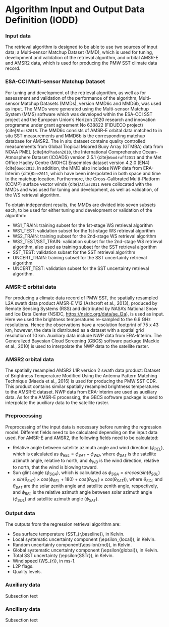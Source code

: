 # Algorithm Input and Output Data Definition (IODD)


### Input data

The retrieval algorithm is designed to be able to use two sources of input data; a Multi-sensor Matchup Dataset (MMD), which is used for tuning, development and validation of the retrieval algorithm, and orbital AMSR-E and AMSR2 data, which is used for producing the PMW SST climate data record.

### ESA-CCI Multi-sensor Matchup Dataset
For tuning and development of the retrieval algorithm, as well as for assessment and validation of the performance of the algorithm, Multi-sensor Matchup Datasets (MMDs), version MMD6c and MMD6b, was used as input. The MMDs were generated using the Multi-sensor Matchup System (MMS) software which was developed within the ESA-CCI SST project and the European Union’s Horizon 2020 research and innovation programme under grant agreement No 638822 (FIDUECO project) {cite}`Block2018`. The MMD6c consists of AMSR-E orbital data matched to in situ SST measurements and MMD6b is the corresponding matchup database for AMSR2. The in situ dataset contains quality controlled measurements from Global Tropical Moored Buoy Array (GTMBA) data from NOAA PMEL {cite}`McPhaden2010`, the International Comprehensive Ocean-Atmosphere Dataset (ICOADS) version 2.5.1 {cite}`Woodruff2011` and the Met Office Hadley Centre (MOHC) Ensembles dataset version 4.2.0 (EN4) {cite}`Good2013`. In addition, the MMD also includes NWP data from ERA-Interim {cite}`Dee2011`, which have been interpolated in both space and time to the matchup location. Furthermore, the Cross-Calibrated Multi-Platform (CCMP) surface vector winds {cite}`Atlas2011` were collocated with the MMDs and was used for tuning and development, as well as validation, of the WS retrieval algorithm.

To obtain independent results, the MMDs are divided into seven subsets each, to be used for either tuning and development or validation of the algorithm:
- WS1_TRAIN: training subset for the 1st-stage WS retrieval algorithm
- WS1_TEST: validation subset for the 1st-stage WS retrieval algorithm
- WS2_TRAIN: training subset for the 2nd-stage WS retrieval algorithm
- WS2_TEST/SST_TRAIN: validation subset for the 2nd-stage WS retrieval algorithm, also used as training subset for the SST retrieval algorithm
- SST_TEST: validation subset for the SST retrieval algorithm
- UNCERT_TRAIN: training subset for the SST uncertainty retrieval algorithm
- UNCERT_TEST: validation subset for the SST uncertainty retrieval algorithm.

### AMSR-E orbital data
For producing a climate data record of PMW SST, the spatially resampled L2A swath data product AMSR-E V12 (Ashcroft et al., 2013), produced by Remote Sensing Systems (RSS) and distributed by NASA’s National Snow and Ice Data Center (NSIDC, https://nsidc.org/data/ae_l2a), is used as input. Here we used the brightness temperatures re-sampled to the 6.9 GHz resolutions. Hence the observations have a resolution footprint of 75 x 43 km, however, the data is distributed as a dataset with a spatial grid resolution of 10 km. Auxiliary data include NWP data from ERA-Interim. The Generalized Bayesian Cloud Screening (GBCS) software package (Mackie et al., 2010) is used to interpolate the NWP data to the satellite raster.

### AMSR2 orbital data
The spatially resampled AMSR2 L1R version 2 swath data product: Dataset of Brightness Temperature Modified Using the Antenna Pattern Matching Technique (Maeda et al., 2016) is used for producing the PMW SST CDR. This product contains similar spatially resampled brightness temperatures to the AMSR-E dataset. NWP data from ERA-Interim are used as auxiliary data. As for the AMSR-E processing, the GBCS software package is used to interpolate the auxiliary data to the satellite raster.

### Preprocessing
Preprocessing of the input data is necessary before running the regression model. Different fields need to be calculated depending on the input data used. For AMSR-E and AMSR2, the following fields need to be calculated:
- Relative angle between satellite azimuth angle and wind direction ($\phi_{REL}$), which is calculated as $\phi_{REL} = \phi_{SAT} - \phi_{WD}$, where $\phi_{SAT}$ is the satellite azimuth angle, relative to north, and $\phi_{WD}$ is the wind direction, relative to north, that the wind is blowing toward.
- Sun glint angle ($\phi_{SGA}$), which is calculated as $\phi_{SGA} = arccos(sin(\theta_{SOL})\times sin(\theta_{SAT})\times cos(\phi_{REL}+180)+cos(\theta_{SOL})\times cos(\theta_{SAT}))$, where $\theta_{SOL}$ and $\theta_{SAT}$ are the solar zenith angle and satellite zenith angle, respectively, and $\phi_{REL}$ is the relative azimuth angle between solar azimuth angle ($\phi_{SOL}$) and satellite azimuth angle ($\phi_{SAT}$).


### Output data

The outputs from the regression retrieval algorithm are:
- Sea surface temperature (SST_{r,baseline}), in Kelvin.
- Local systematic uncertainty component (\epsilon_{local}), in Kelvin.
- Random uncertainty component(\epsilon{rnd}), in Kelvin.
- Global systematic uncertainty component (\epsilon{global}), in Kelvin.
- Total SST uncertainty (\epsilon{SSTr}), in Kelvin.
- Wind speed (WS_{r}), in ms-1.
- L2P flags.
- Quality levels.

### Auxiliary data

Subsection text

### Ancillary data

Subsection text

